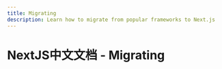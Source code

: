 ```yaml
---
title: Migrating
description: Learn how to migrate from popular frameworks to Next.js
---
```


# NextJS中文文档 - Migrating

